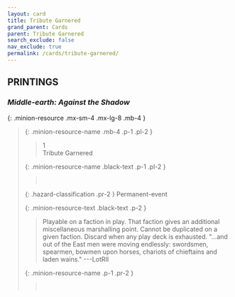 ```yaml
---
layout: card
title: Tribute Garnered
grand_parent: Cards
parent: Tribute Garnered
search_exclude: false
nav_exclude: true
permalink: /cards/tribute-garnered/
---
```


## PRINTINGS


### _Middle-earth: Against the Shadow_

{: .minion-resource .mx-sm-4 .mx-lg-8 .mb-4 }
> {: .minion-resource-name .mb-4 .p-1 .pl-2 }
> > <div class="hazard-mp">1</div>
> > <div class="card-name">Tribute Garnered</div>
>
> {: .minion-resource-name .black-text .p-1 .pl-2 }
> > &nbsp;
>
> {: .hazard-classification .pr-2 }
> Permanent-event
>
> {: .minion-resource-text .black-text .p-2 }
> > Playable on a faction in play. That faction gives an additional miscellaneous marshalling point. Cannot be duplicated on a given faction. Discard when any play deck is exhausted.  "...and out of the East men were moving endlessly: swordsmen, spearmen, bowmen upon horses, chariots of chieftains and laden wains." ---LotRII 
> 
> {: .minion-resource-name .p-1 .pr-2 }
> > <div class="card-shield"></div>
> > <div class="card-corruption-white">&nbsp;</div>
